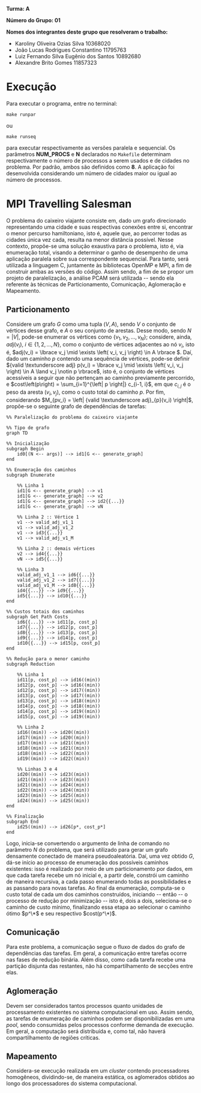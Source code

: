 **Turma: A**

**Número do Grupo: 01**

**Nomes dos integrantes deste grupo que resolveram o trabalho:**

- Karoliny Oliveira Ozias Silva 10368020
- João Lucas Rodrigues Constantino 11795763
- Luiz Fernando Silva Eugênio dos Santos 10892680
- Alexandre Brito Gomes 11857323


# Execução

Para executar o programa, entre no terminal:

```
make runpar
```

ou

```
make runseq
```

para executar respectivamente as versões paralela e sequencial. Os parâmetros **NUM_PROCS** e **N** declarados no `Makefile` determinam respectivamente o número de processos a serem usados e de cidades no problema. Por padrão, ambos são definidos como **8**. A aplicação foi desenvolvida considerando um número de cidades maior ou igual ao número de processos. 


# MPI Travelling Salesman

O problema do caixeiro viajante consiste em, dado um grafo direcionado representando uma cidade e suas respectivas conexões entre si, encontrar o menor percurso hamiltoniano, isto é, aquele que, ao percorrer todas as cidades única vez cada, resulta na menor distância possível. Nesse contexto, propõe-se uma solução exaustiva para o problema, isto é, via enumeração total, visando a determinar o ganho de desempenho de uma aplicação paralela sobre sua correspondente sequencial. Para tanto, será utilizada a linguagem C, juntamente às bibliotecas OpenMP e MPI, a fim de construir ambas as versões do código. Assim sendo,  a fim de se propor um projeto de paralelização, a análise PCAM será utilizada -- sendo ela referente às técnicas de Particionamento, Comunicação, Aglomeração e Mapeamento. 

## Particionamento

Considere um grafo $G$ como uma tupla $\left(V, A \right)$, sendo $V$ o conjunto de vértices desse grafo, e $A$ o seu conjunto de arestas. Desse modo, sendo $N = \left| V \right|$, pode-se enumerar os vértices como $\lbrace v_1, v_2, \dots, v_N \rbrace$; considere, ainda, $adj(v_i)$, $i\in \lbrace 1,2,\dots,N \rbrace$, como o conjunto de vértices adjacentes ao nó $v_i$, isto é, $adj(v_i) = \lbrace v_j \mid \exists \left( v_i, v_j \right) \in A \rbrace $. Daí, dado um caminho $p$ contendo uma sequência de vértices, pode-se definir ${valid \textunderscore adj} p(v_i) = \lbrace v_j \mid \exists \left( v_i, v_j \right) \in A  \land v_j \notin p \rbrace$, isto é, o conjunto de vértices acessíveis a seguir que não pertençam ao caminho previamente percorrido, e $cost\left(p\right) = \sum_{i=1}^{\left| p \right|} c_{i-1, i}$, em que $c_{i,j}$ é o peso da aresta $\left( v_i, v_j \right)$, como o custo total do caminho $p$. Por fim, considerando $M_{pv_i} = \left| {valid \textunderscore adj}_{p}(v_i) \right|$, propõe-se o seguinte grafo de dependências de tarefas:

```mermaid
%% Paralelização do problema do caixeiro viajante

%% Tipo de grafo
graph TD 

%% Inicialização
subgraph Begin
	id0[(N <-- args)] --> id1[G <-- generate_graph]
end

%% Enumeração dos caminhos
subgraph Enumerate

	%% Linha 1
	id1[G <-- generate_graph] --> v1
	id1[G <-- generate_graph] --> v2
	id1[G <-- generate_graph] --> id2{{...}}
	id1[G <-- generate_graph] --> vN
	
	%% Linha 2 :: Vértice 1
	v1 --> valid_adj_v1_1
	v1 --> valid_adj_v1_2
	v1 --> id3{{...}}
	v1 --> valid_adj_v1_M
	
	%% Linha 2 :: demais vértices
	v2 --> id4{{...}}
	vN --> id5{{...}}
	
	%% Linha 3
	valid_adj_v1_1 --> id6{{...}}
	valid_adj_v1_2 --> id7{{...}}
	valid_adj_v1_M --> id8{{...}}
	id4{{...}} --> id9{{...}}
	id5{{...}} --> id10{{...}}
end

%% Custos totais dos caminhos
subgraph Get Path Costs
	id6{{...}} --> id11[p, cost_p]
	id7{{...}} --> id12[p, cost_p]
	id8{{...}} --> id13[p, cost_p]
	id9{{...}} --> id14[p, cost_p]
	id10{{...}} --> id15[p, cost_p]
end

%% Redução para o menor caminho
subgraph Reduction

	%% Linha 1
	id11[p, cost_p] --> id16((min))
	id12[p, cost_p] --> id16((min))
	id12[p, cost_p] --> id17((min))
	id13[p, cost_p] --> id17((min))
	id13[p, cost_p] --> id18((min))
	id14[p, cost_p] --> id18((min))
	id14[p, cost_p] --> id19((min))
	id15[p, cost_p] --> id19((min))
	
	%% Linha 2
	id16((min)) --> id20((min))
	id17((min)) --> id20((min))
	id17((min)) --> id21((min))
	id18((min)) --> id21((min))
	id18((min)) --> id22((min))
	id19((min)) --> id22((min))
	
	%% Linhas 3 e 4
	id20((min)) --> id23((min))
	id21((min)) --> id23((min))
	id21((min)) --> id24((min))
	id22((min)) --> id24((min))
	id23((min)) --> id25((min))
	id24((min)) --> id25((min))
end

%% Finalização
subgraph End
	id25((min)) --> id26[p*, cost_p*]
end
```

Logo, inicia-se convertendo o argumento de linha de comando no parâmetro $N$ do problema, que será utilizado para gerar um grafo densamente conectado de maneira pseudoaleatória. Daí, uma vez obtido $G$, dá-se início ao processo de enumeração dos possíveis caminhos existentes: isso é realizado por meio de um particionamento por dados, em que cada tarefa recebe um nó inicial e, a partir dele, constrói um caminho de maneira recursiva, a cada passo enumerando todas as possibilidades e as passando para novas tarefas. Ao final da enumeração, computa-se o custo total de cada um dos caminhos construídos, iniciando -- então -- o processo de redução por minimização -- isto é, dois a dois, seleciona-se o caminho de custo mínimo, finalizando essa etapa ao selecionar o caminho ótimo $p^\*$ e seu respectivo $cost(p^\*)$.

## Comunicação

Para este problema, a comunicação segue o fluxo de dados do grafo de dependências das tarefas. Em geral, a comunicação entre tarefas ocorre nas fases de redução binária. Além disso, como cada tarefa recebe uma partição disjunta das restantes, não há compartilhamento de secções entre elas.

## Aglomeração

Devem ser considerados tantos processos quanto unidades de processamento existentes no sistema computacional em uso. Assim sendo, as tarefas de enumeração de caminhos podem ser disponibilizadas em uma *pool*, sendo consumidas pelos processos conforme demanda de execução. Em geral, a computação será distribuída e, como tal, não haverá compartilhamento de regiões críticas.

## Mapeamento

Considera-se execução realizada em um *cluster* contendo processadores homogêneos, dividindo-se, de maneira estática, os aglomerados obtidos ao longo dos processadores do sistema computacional.
